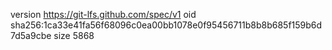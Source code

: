 version https://git-lfs.github.com/spec/v1
oid sha256:1ca33e41fa56f68096c0ea00bb1078e0f95456711b8b8b685f159b6d7d5a9cbe
size 5868
